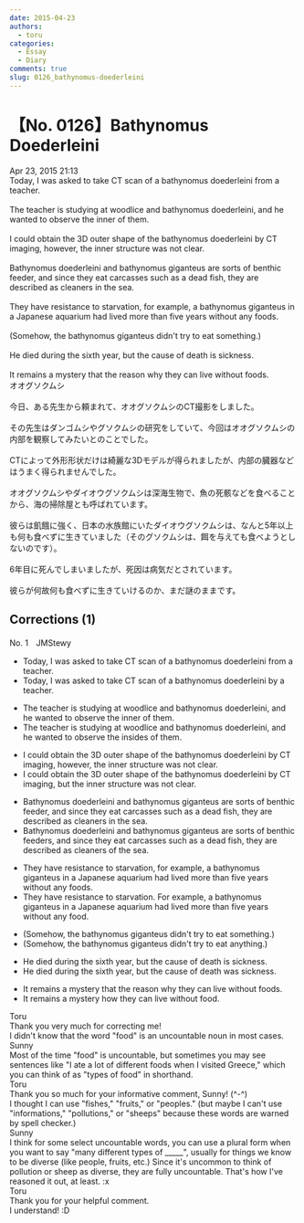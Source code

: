 ```yaml
---
date: 2015-04-23
authors:
  - toru
categories:
  - Essay
  - Diary
comments: true
slug: 0126_bathynomus-doederleini
---
```


# 【No. 0126】Bathynomus Doederleini
<div class="date">Apr 23, 2015 21:13</div>
<div id="post"><div id="body_show_ori">
Today, I was asked to take CT scan of a bathynomus doederleini from a teacher.<br/><br/>The teacher is studying at woodlice and bathynomus doederleini, and he wanted to observe the inner of them.<br/><br/>I could obtain the 3D outer shape of the bathynomus doederleini by CT imaging, however, the inner structure was not clear.<br/><br/>Bathynomus doederleini and bathynomus giganteus are sorts of benthic feeder, and since they eat carcasses such as a dead fish, they are described as cleaners in the sea.<br/><br/>They have resistance to starvation, for example, a bathynomus giganteus in a Japanese aquarium had lived more than five years without any foods.<br/><br/>(Somehow, the bathynomus giganteus didn't try to eat something.)<br/><br/>He died during the sixth year, but the cause of death is sickness.<br/><br/>It remains a mystery that the reason why they can live without foods.
</div></div>

<!-- more -->

<div id="post_ja"><div id="body_show_mo">
オオグソクムシ<br/><br/>今日、ある先生から頼まれて、オオグソクムシのCT撮影をしました。<br/><br/>その先生はダンゴムシやグソクムシの研究をしていて、今回はオオグソクムシの内部を観察してみたいとのことでした。<br/><br/>CTによって外形形状だけは綺麗な3Dモデルが得られましたが、内部の臓器などはうまく得られませんでした。<br/><br/>オオグソクムシやダイオウグソクムシは深海生物で、魚の死骸などを食べることから、海の掃除屋とも呼ばれています。<br/><br/>彼らは飢餓に強く、日本の水族館にいたダイオウグソクムシは、なんと5年以上も何も食べずに生きていました（そのグソクムシは、餌を与えても食べようとしないのです）。<br/><br/>6年目に死んでしまいましたが、死因は病気だとされています。<br/><br/>彼らが何故何も食べずに生きていけるのか、まだ謎のままです。
</div></div>

## Corrections (1)
<div id="block"><div class="first_name"> No. 1　<span class="just_name">JMStewy</span></div><div id="block2">
<ul class="correction_field">
<li class="incorrect">Today, I was asked to take CT scan of a bathynomus doederleini from a teacher.</li>
<li class="corrected correct">
Today, I was asked to take CT scan of a bathynomus doederleini <span class="f_red">by</span> a teacher.
</li>
</ul>
<ul class="correction_field">
<li class="incorrect">The teacher is studying at woodlice and bathynomus doederleini, and he wanted to observe the inner of them.</li>
<li class="corrected correct">
The teacher is studying <span class="f_gray"><span class="sline">at</span></span> woodlice and bathynomus doederleini, and he wanted to observe the in<span class="f_red">sides</span> of them.
</li>
</ul>
<ul class="correction_field">
<li class="incorrect">I could obtain the 3D outer shape of the bathynomus doederleini by CT imaging, however, the inner structure was not clear.</li>
<li class="corrected correct">
I could obtain the 3D outer shape of the bathynomus doederleini by CT imaging<span class="f_red">, but </span>the inner structure was not clear.
</li>
</ul>
<ul class="correction_field">
<li class="incorrect">Bathynomus doederleini and bathynomus giganteus are sorts of benthic feeder, and since they eat carcasses such as a dead fish, they are described as cleaners in the sea.</li>
<li class="corrected correct">
Bathynomus doederleini and bathynomus giganteus are sorts of benthic feeder<span class="f_red">s</span>, and since they eat carcasses such as <span class="sline"><span class="f_gray">a</span></span> dead fish, they are described as cleaners <span class="f_red">of</span> the sea.
</li>
</ul>
<ul class="correction_field">
<li class="incorrect">They have resistance to starvation, for example, a bathynomus giganteus in a Japanese aquarium had lived more than five years without any foods.</li>
<li class="corrected correct">
They have resistance to starvation<span class="f_red">. F</span>or example, a bathynomus giganteus in a Japanese aquarium <span class="sline"><span class="f_gray">had</span></span> lived more than five years without any foo<span class="f_red">d.</span>
</li>
</ul>
<ul class="correction_field">
<li class="incorrect">(Somehow, the bathynomus giganteus didn't try to eat something.)</li>
<li class="corrected correct">
(Somehow, the bathynomus giganteus didn't try to eat <span class="f_red">anything</span>.)
</li>
</ul>
<ul class="correction_field">
<li class="incorrect">He died during the sixth year, but the cause of death is sickness.</li>
<li class="corrected correct">
He died during the sixth year, but the cause of death <span class="f_red">was</span> sickness.
</li>
</ul>
<ul class="correction_field">
<li class="incorrect">It remains a mystery that the reason why they can live without foods.</li>
<li class="corrected correct">
It remains a mystery <span class="f_red">how</span> they can live without foo<span class="f_red">d.</span>
</li>
</ul>
</div><div class="name"><span class="just_name">Toru</span><br>
Thank you very much for correcting me!<br/>I didn't know that the word "food" is an uncountable noun in most cases.
</div>
<div class="name"><span class="just_name">Sunny</span><br>
Most of the time "food" is uncountable, but sometimes you may see sentences like "I ate a lot of different foods when I visited Greece," which you can think of as "types of food" in shorthand.
</div>
<div class="name"><span class="just_name">Toru</span><br>
Thank you so much for your informative comment, Sunny! (^-^)<br/>I thought I can use "fishes," "fruits," or "peoples." (but maybe I can't use "informations," "pollutions," or "sheeps" because these words are warned by spell checker.) 
</div>
<div class="name"><span class="just_name">Sunny</span><br>
I think for some select uncountable words, you can use a plural form when you want to say "many different types of _____", usually for things we know to be diverse (like people, fruits, etc.) Since it's uncommon to think of pollution or sheep as diverse, they are fully uncountable. That's how I've reasoned it out, at least. :x
</div>
<div class="name"><span class="just_name">Toru</span><br>
Thank you for your helpful comment.<br/>I understand! :D
</div>
</div>
